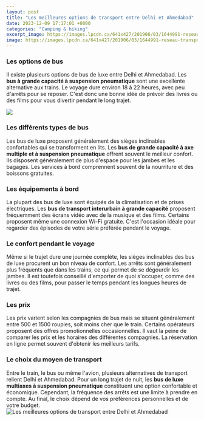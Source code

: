 ```yaml
---
layout: post
title: "Les meilleures options de transport entre Delhi et Ahmedabad"
date: 2023-12-09 17:17:01 +0000
categories: "Camping & hiking"
excerpt_image: https://images.lpcdn.ca/641x427/201906/03/1644991-reseau-transports-publics-delhi-peu.jpg
image: https://images.lpcdn.ca/641x427/201906/03/1644991-reseau-transports-publics-delhi-peu.jpg
---
```


### Les options de bus
Il existe plusieurs options de bus de luxe entre Delhi et Ahmedabad. Les **bus à grande capacité à suspension pneumatique** sont une excellente alternative aux trains. Le voyage dure environ 18 à 22 heures, avec peu d'arrêts pour se reposer. C'est donc une bonne idée de prévoir des livres ou des films pour vous divertir pendant le long trajet. 

![](http://mapa-metro.com/mapas/Delhi/mapa-metro-delhi.png)
### Les différents types de bus
Les bus de luxe proposent généralement des sièges inclinables confortables qui se transforment en lits. Les **bus de grande capacité à axe multiple et à suspension pneumatique** offrent souvent le meilleur confort. Ils disposent généralement de plus d'espace pour les jambes et les bagages. Les services à bord comprennent souvent de la nourriture et des boissons gratuites. 
### Les équipements à bord
La plupart des bus de luxe sont équipés de la climatisation et de prises électriques. Les **bus de transport interurbain à grande capacité** proposent fréquemment des écrans vidéo avec de la musique et des films. Certains proposent même une connexion Wi-Fi gratuite. C'est l'occasion idéale pour regarder des épisodes de votre série préférée pendant le voyage. 
### Le confort pendant le voyage
Même si le trajet dure une journée complète, les sièges inclinables des bus de luxe procurent un bon niveau de confort. Les arrêts sont généralement plus fréquents que dans les trains, ce qui permet de se dégourdir les jambes. Il est toutefois conseillé d'emporter de quoi s'occuper, comme des livres ou des films, pour passer le temps pendant les longues heures de trajet. 
### Les prix
Les prix varient selon les compagnies de bus mais se situent généralement entre 500 et 1500 roupies, soit moins cher que le train. Certains opérateurs proposent des offres promotionnelles occasionnelles. Il vaut la peine de comparer les prix et les horaires des différentes compagnies. La réservation en ligne permet souvent d'obtenir les meilleurs tarifs.
### Le choix du moyen de transport
Entre le train, le bus ou même l'avion, plusieurs alternatives de transport relient Delhi et Ahmedabad. Pour un long trajet de nuit, les **bus de luxe multiaxes à suspension pneumatique** constituent une option confortable et économique. Cependant, la fréquence des arrêts est une limite à prendre en compte. Au final, le choix dépend de vos préférences personnelles et de votre budget.
![Les meilleures options de transport entre Delhi et Ahmedabad](https://images.lpcdn.ca/641x427/201906/03/1644991-reseau-transports-publics-delhi-peu.jpg)